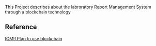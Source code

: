 This Project describes about the labroratory Report Management System through a blockchain technology

## Reference

[ICMR Plan to use blockchain](https://www.mdpi.com/2076-3417/9/9/1736/htm)
